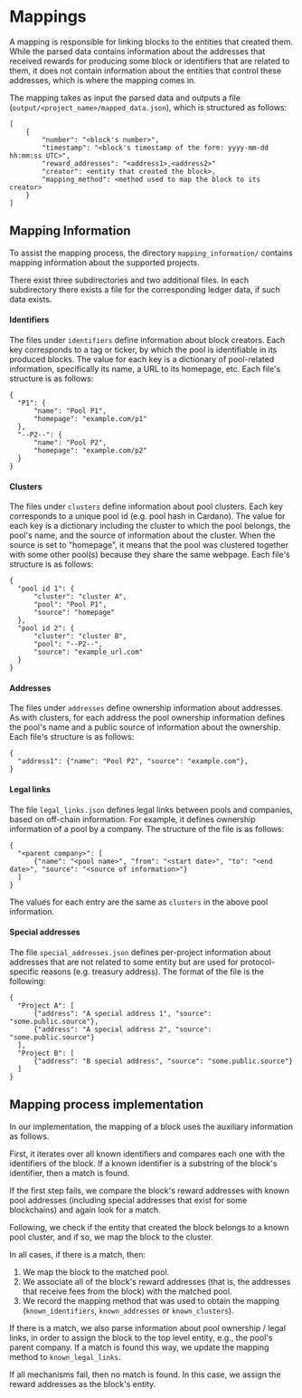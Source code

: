 # Mappings

A mapping is responsible for linking blocks to the entities that created them. While the parsed data contains
information about the addresses that received rewards for producing some block or identifiers that are related to them,
it does not contain information about the entities that control these addresses, which is where the mapping comes in.

The mapping takes as input the parsed data and outputs a file (`output/<project_name>/mapped_data.json`), which is
structured as follows:

```
[
    {
        "number": "<block's number>",
        "timestamp": "<block's timestamp of the form: yyyy-mm-dd hh:mm:ss UTC>",
        "reward_addresses": "<address1>,<address2>"
        "creator": <entity that created the block>,
        "mapping_method": <method used to map the block to its creator>
    }
]
```


## Mapping Information

To assist the mapping process, the directory `mapping_information/` contains
mapping information about the supported projects.

There exist three subdirectories and two additional files. In each subdirectory there exists a file for
the corresponding ledger data, if such data exists.

#### Identifiers

The files under `identifiers` define information about block creators. Each key
corresponds to a tag or ticker, by which the pool is identifiable in its
produced blocks. The value for each key is a dictionary of pool-related
information, specifically its name, a URL to its homepage, etc. Each file's
structure is as follows:
```
{
  "P1": {
      "name": "Pool P1",
      "homepage": "example.com/p1"
  },
  "--P2--": {
      "name": "Pool P2",
      "homepage": "example.com/p2"
  }
}
```

#### Clusters

The files under `clusters` define information about pool clusters. Each key corresponds to a
unique pool id (e.g. pool hash in Cardano). The value for each key is a dictionary including
the cluster to which the pool belongs, the pool's name, and the source of information about
the cluster. When the source is set to "homepage", it means that the pool was clustered together
with some other pool(s) because they share the same webpage.
Each file's structure is as follows:
```
{
  "pool id 1": {
      "cluster": "cluster A",
      "pool": "Pool P1",
      "source": "homepage"
  },
  "pool id 2": {
      "cluster": "cluster B",
      "pool": "--P2--",
      "source": "example_url.com"
  }
}
```

#### Addresses
The files under `addresses` define ownership information about addresses. As with
clusters, for each address the pool ownership information defines the pool's
name and a public source of information about the ownership.  Each file's
structure is as follows:
```
{
  "address1": {"name": "Pool P2", "source": "example.com"},
}
```

#### Legal links

The file `legal_links.json` defines legal links between pools and companies, based on off-chain information.
For example, it defines ownership information of a pool by a company.
The structure of the file is as follows:

```
{
  "<parent company>": [
      {"name": "<pool name>", "from": "<start date>", "to": "<end date>", "source": "<source of information>"}
  ]
}
```

The values for each entry are the same as `clusters` in the above pool information.

#### Special addresses

The file `special_addresses.json` defines per-project information about addresses that are not related to some entity 
but are used for protocol-specific reasons (e.g. treasury address). The format of the file is the following:
```
{
  "Project A": [
      {"address": "A special address 1", "source": "some.public.source"},
      {"address": "A special address 2", "source": "some.public.source"}
  ],
  "Project B": [
      {"address": "B special address", "source": "some.public.source"}
  ]
}
```

## Mapping process implementation

In our implementation, the mapping of a block uses the auxiliary information as follows.

First, it iterates over all known identifiers and compares each one with the identifiers of the block.
If a known identifier is a substring of the block's identifier, then a match is found.

If the first step fails, we compare the block's reward addresses with known pool addresses (including special 
addresses that exist for some blockchains) and again look for a match.

Following, we check if the entity that created the block belongs to a known pool cluster, and
if so, we map the block to the cluster.

In all cases, if there is a match, then:

1. We map the block to the matched pool.
2. We associate all of the block's reward addresses (that is, the addresses that receive fees from the block) with 
the matched pool.
3. We record the mapping method that was used to obtain the mapping (`known_identifiers`, `known_addresses` or
`known_clusters`).

If there is a match, we also parse information about pool ownership / legal links, in order to assign the
block to the top level entity, e.g., the pool's parent company. If a match is found this way, we update
the mapping method to `known_legal_links`.

If all mechanisms fail, then no match is found. In this case, we assign the reward addresses as the block's entity.
